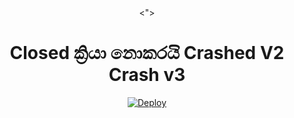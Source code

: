 <div align="center">
  <">
  <h1>Closed ක්‍රියා නොකරයි Crashed V2 Crash v3</h1>




[![Deploy](https://www.herokucdn.com/deploy/button.svg)](https://heroku.com/deploy?template=https://github.com/NeQHSqyJk/Hashzi-1)
     </div>
